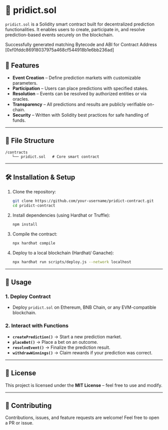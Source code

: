
# 📌 pridict.sol

`pridict.sol` is a Solidity smart contract built for decentralized prediction functionalities. It enables users to create, participate in, and resolve prediction-based events securely on the blockchain.

Successfully generated matching Bytecode and ABI for Contract Address [0xf0fddc86918037975a468cf544918b1e6bb236ad]

## 🚀 Features

* **Event Creation** – Define prediction markets with customizable parameters.
* **Participation** – Users can place predictions with specified stakes.
* **Resolution** – Events can be resolved by authorized entities or via oracles.
* **Transparency** – All predictions and results are publicly verifiable on-chain.
* **Security** – Written with Solidity best practices for safe handling of funds.

---

## 📂 File Structure

```
/contracts
   └── pridict.sol   # Core smart contract
```

---

## 🛠️ Installation & Setup

1. Clone the repository:

   ```bash
   git clone https://github.com/your-username/pridict-contract.git
   cd pridict-contract
   ```

2. Install dependencies (using Hardhat or Truffle):

   ```bash
   npm install
   ```

3. Compile the contract:

   ```bash
   npx hardhat compile
   ```

4. Deploy to a local blockchain (Hardhat/ Ganache):

   ```bash
   npx hardhat run scripts/deploy.js --network localhost
   ```

---

## 📜 Usage

### 1. Deploy Contract

* Deploy `pridict.sol` on Ethereum, BNB Chain, or any EVM-compatible blockchain.

### 2. Interact with Functions

* **`createPrediction()`** → Start a new prediction market.
* **`placeBet()`** → Place a bet on an outcome.
* **`resolveEvent()`** → Finalize the prediction result.
* **`withdrawWinnings()`** → Claim rewards if your prediction was correct.



---

## 📄 License

This project is licensed under the **MIT License** – feel free to use and modify.

---

## 🤝 Contributing

Contributions, issues, and feature requests are welcome!
Feel free to open a PR or issue.
